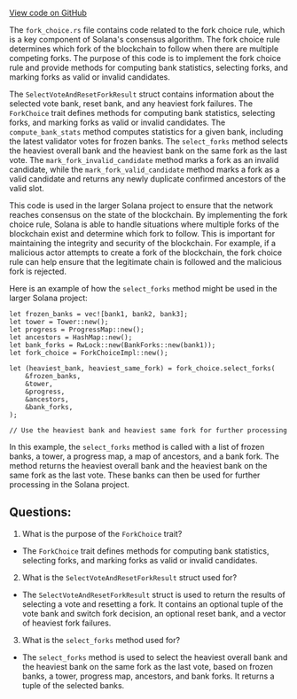 [View code on GitHub](https://github.com/solana-labs/solana/blob/master/core/src/fork_choice.rs)

The `fork_choice.rs` file contains code related to the fork choice rule, which is a key component of Solana's consensus algorithm. The fork choice rule determines which fork of the blockchain to follow when there are multiple competing forks. The purpose of this code is to implement the fork choice rule and provide methods for computing bank statistics, selecting forks, and marking forks as valid or invalid candidates.

The `SelectVoteAndResetForkResult` struct contains information about the selected vote bank, reset bank, and any heaviest fork failures. The `ForkChoice` trait defines methods for computing bank statistics, selecting forks, and marking forks as valid or invalid candidates. The `compute_bank_stats` method computes statistics for a given bank, including the latest validator votes for frozen banks. The `select_forks` method selects the heaviest overall bank and the heaviest bank on the same fork as the last vote. The `mark_fork_invalid_candidate` method marks a fork as an invalid candidate, while the `mark_fork_valid_candidate` method marks a fork as a valid candidate and returns any newly duplicate confirmed ancestors of the valid slot.

This code is used in the larger Solana project to ensure that the network reaches consensus on the state of the blockchain. By implementing the fork choice rule, Solana is able to handle situations where multiple forks of the blockchain exist and determine which fork to follow. This is important for maintaining the integrity and security of the blockchain. For example, if a malicious actor attempts to create a fork of the blockchain, the fork choice rule can help ensure that the legitimate chain is followed and the malicious fork is rejected.

Here is an example of how the `select_forks` method might be used in the larger Solana project:

```
let frozen_banks = vec![bank1, bank2, bank3];
let tower = Tower::new();
let progress = ProgressMap::new();
let ancestors = HashMap::new();
let bank_forks = RwLock::new(BankForks::new(bank1));
let fork_choice = ForkChoiceImpl::new();

let (heaviest_bank, heaviest_same_fork) = fork_choice.select_forks(
    &frozen_banks,
    &tower,
    &progress,
    &ancestors,
    &bank_forks,
);

// Use the heaviest bank and heaviest same fork for further processing
```

In this example, the `select_forks` method is called with a list of frozen banks, a tower, a progress map, a map of ancestors, and a bank fork. The method returns the heaviest overall bank and the heaviest bank on the same fork as the last vote. These banks can then be used for further processing in the Solana project.
## Questions: 
 1. What is the purpose of the `ForkChoice` trait?
- The `ForkChoice` trait defines methods for computing bank statistics, selecting forks, and marking forks as valid or invalid candidates.

2. What is the `SelectVoteAndResetForkResult` struct used for?
- The `SelectVoteAndResetForkResult` struct is used to return the results of selecting a vote and resetting a fork. It contains an optional tuple of the vote bank and switch fork decision, an optional reset bank, and a vector of heaviest fork failures.

3. What is the `select_forks` method used for?
- The `select_forks` method is used to select the heaviest overall bank and the heaviest bank on the same fork as the last vote, based on frozen banks, a tower, progress map, ancestors, and bank forks. It returns a tuple of the selected banks.